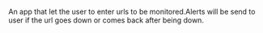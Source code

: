 An app that let the user to enter urls to be monitored.Alerts will be send to user if the url goes down or comes back after being down.
